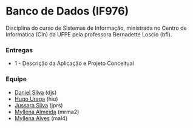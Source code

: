<h1><b>Banco de Dados (IF976)</b></h1>

Disciplina do curso de Sistemas de Informação, ministrada no Centro de Informática (CIn) da UFPE pela professora Bernadette Loscio (bfl).

<h3><b>Entregas</b></h3>
<ul>
    <li>1 - Descrição da Aplicação e Projeto Conceitual</li>
</ul>

<h3>Equipe</h3>
<ul>
    <li><a href="https://github.com/shirubadan">Daniel Silva</a> (djs)</li>
    <li><a href="https://github.com/hugouraga">Hugo Uraga</a> (hiu)</li>
    <li><a href="https://github.com/jussararodrigues">Jussara Silva</a> (jprs)</li>
    <li><a href="https://github.com/MyllenaAlmeida">Myllena Almeida</a> (mrma2)</li>
    <li><a href="https://github.com/myllenaalves">Myllena Alves</a> (mal4)</li> 
</ul>

